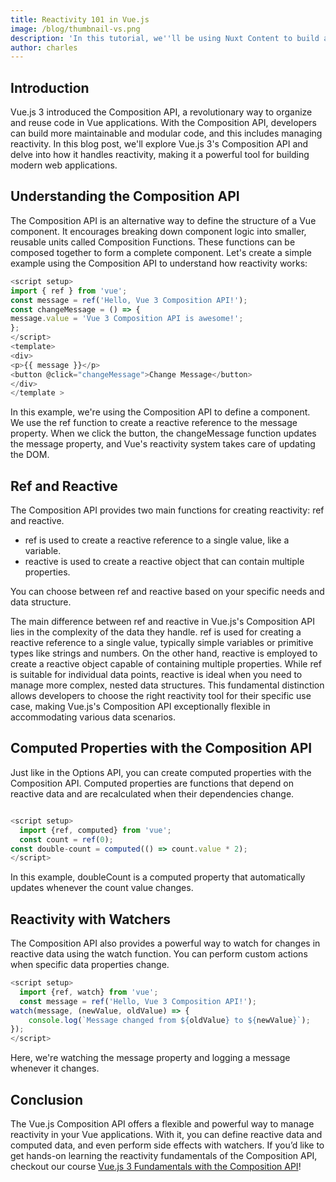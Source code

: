 ```yaml
---
title: Reactivity 101 in Vue.js
image: /blog/thumbnail-vs.png
description: 'In this tutorial, we''ll be using Nuxt Content to build a quiz application.'
author: charles
---
```


## Introduction

Vue.js 3 introduced the Composition API, a revolutionary way to organize and reuse code in Vue applications. With the Composition API, developers can build more maintainable and modular code, and this includes managing reactivity. In this blog post, we'll explore Vue.js 3's Composition API and delve into how it handles reactivity, making it a powerful tool for building modern web applications.

## Understanding the Composition API

The Composition API is an alternative way to define the structure of a Vue component. It encourages breaking down component logic into smaller, reusable units called Composition Functions. These functions can be composed together to form a complete component. Let's create a simple example using the Composition API to understand how reactivity works:

```javascript
<script setup>
import { ref } from 'vue';
const message = ref('Hello, Vue 3 Composition API!');
const changeMessage = () => {
message.value = 'Vue 3 Composition API is awesome!';
};
</script>
<template>
<div>
<p>{{ message }}</p>
<button @click="changeMessage">Change Message</button>
</div>
</template >

```

In this example, we're using the Composition API to define a component. We use the ref function to create a reactive reference to the message property. When we click the button, the changeMessage function updates the message property, and Vue's reactivity system takes care of updating the DOM.

## Ref and Reactive

The Composition API provides two main functions for creating reactivity: ref and reactive.

* ref is used to create a reactive reference to a single value, like a variable.
* reactive is used to create a reactive object that can contain multiple properties.

You can choose between ref and reactive based on your specific needs and data structure.

The main difference between ref and reactive in Vue.js's Composition API lies in the complexity of the data they handle. ref is used for creating a reactive reference to a single value, typically simple variables or primitive types like strings and numbers. On the other hand, reactive is employed to create a reactive object capable of containing multiple properties. While ref is suitable for individual data points, reactive is ideal when you need to manage more complex, nested data structures. This fundamental distinction allows developers to choose the right reactivity tool for their specific use case, making Vue.js's Composition API exceptionally flexible in accommodating various data scenarios.

## Computed Properties with the Composition API

Just like in the Options API, you can create computed properties with the Composition API. Computed properties are functions that depend on reactive data and are recalculated when their dependencies change.

```javascript

<script setup>
  import {ref, computed} from 'vue';
  const count = ref(0);
const double-count = computed(() => count.value * 2);
</script>


```

In this example, doubleCount is a computed property that automatically updates whenever the count value changes.

## Reactivity with Watchers

The Composition API also provides a powerful way to watch for changes in reactive data using the watch function. You can perform custom actions when specific data properties change.

```javascript
<script setup>
  import {ref, watch} from 'vue';
  const message = ref('Hello, Vue 3 Composition API!');
watch(message, (newValue, oldValue) => {
    console.log(`Message changed from ${oldValue} to ${newValue}`);
});
</script>
```

Here, we're watching the message property and logging a message whenever it changes.

## Conclusion

The Vue.js Composition API offers a flexible and powerful way to manage reactivity in your Vue applications. With it, you can define reactive data and computed data, and even perform side effects with watchers. If you’d like to get hands-on learning the reactivity fundamentals of the Composition API, checkout our course [Vue.js 3 Fundamentals with the Composition API](https://vueschool.io/courses/vue-js-fundamentals-with-the-composition-api)!
